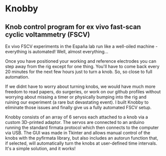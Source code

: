 # Knobby
## Knob control program for ex vivo fast-scan cyclic voltammetry (FSCV)

Ex vivo FSCV experiments in the España lab run like a well-oiled machine - everything is automated! Well, almost everything...

Once you have positioned your working and reference electrodes you can step away from the rig except for one thing. You'll have to come back every 20 minutes for the next few hours just to turn a knob. So, so close to full automation.

If we didnt have to worry about turning knobs, we would have much more freedom to read papers, do surgeries, or work on our github profiles without worrying about missing a timer or physically bumping into the rig and ruining our experiment (a rare but devastating event). I built Knobby to eliminate those issues and finally give us a fully automated FSCV setup.

Knobby consists of an array of 6 servos each attached to a knob via a custom 3D-printed adaptor. The servos are connected to an arduino running the standard firmata protocol which then connects to the computer via USB.  The GUI was made in Tkinter and allows manual control of the knobs with the pyfirmata library, but also includes an autorun function that, if selected, will automatically turn the knobs at user-defined time intervals. It's a simple solution, and it works!
